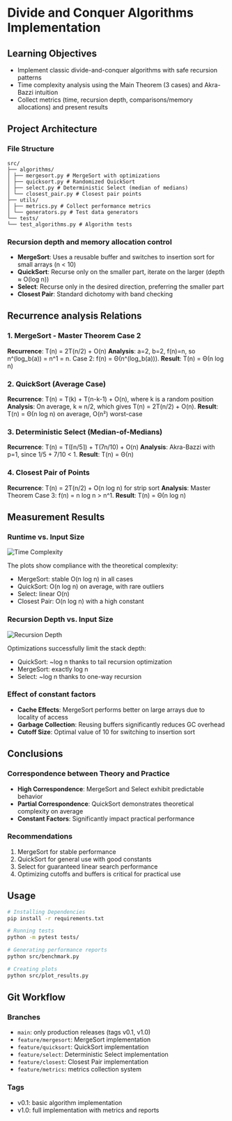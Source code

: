 # Divide and Conquer Algorithms Implementation

## Learning Objectives
- Implement classic divide-and-conquer algorithms with safe recursion patterns
- Time complexity analysis using the Main Theorem (3 cases) and Akra-Bazzi intuition
- Collect metrics (time, recursion depth, comparisons/memory allocations) and present results

## Project Architecture

### File Structure
```
src/
├── algorithms/
│ ├── mergesort.py # MergeSort with optimizations
│ ├── quicksort.py # Randomized QuickSort
│ ├── select.py # Deterministic Select (median of medians)
│ └── closest_pair.py # Closest pair points
├── utils/
│ ├── metrics.py # Collect performance metrics
│ └── generators.py # Test data generators
└── tests/
└── test_algorithms.py # Algorithm tests
```

### Recursion depth and memory allocation control
- **MergeSort**: Uses a reusable buffer and switches to insertion sort for small arrays (n < 10)
- **QuickSort**: Recurse only on the smaller part, iterate on the larger (depth ≈ O(log n))
- **Select**: Recurse only in the desired direction, preferring the smaller part
- **Closest Pair**: Standard dichotomy with band checking

## Recurrence analysis Relations

### 1. MergeSort - Master Theorem Case 2
**Recurrence**: T(n) = 2T(n/2) + O(n)
**Analysis**: a=2, b=2, f(n)=n, so n^(log_b(a)) = n^1 = n. Case 2: f(n) = Θ(n^(log_b(a))).
**Result**: T(n) = Θ(n log n)

### 2. QuickSort (Average Case)
**Recurrence**: T(n) = T(k) + T(n-k-1) + O(n), where k is a random position
**Analysis**: On average, k ≈ n/2, which gives T(n) = 2T(n/2) + O(n).
**Result**: T(n) = Θ(n log n) on average, O(n²) worst-case

### 3. Deterministic Select (Median-of-Medians)
**Recurrence**: T(n) = T(⌈n/5⌉) + T(7n/10) + O(n)
**Analysis**: Akra-Bazzi with p=1, since 1/5 + 7/10 < 1.
**Result**: T(n) = Θ(n)

### 4. Closest Pair of Points
**Recurrence**: T(n) = 2T(n/2) + O(n log n) for strip sort
**Analysis**: Master Theorem Case 3: f(n) = n log n > n^1.
**Result**: T(n) = Θ(n log n)

## Measurement Results

### Runtime vs. Input Size
![Time Complexity](plots/time_complexity.png)

The plots show compliance with the theoretical complexity:
- MergeSort: stable O(n log n) in all cases
- QuickSort: O(n log n) on average, with rare outliers
- Select: linear O(n)
- Closest Pair: O(n log n) with a high constant

### Recursion Depth vs. Input Size
![Recursion Depth](plots/recursion_depth.png)

Optimizations successfully limit the stack depth:
- QuickSort: ~log n thanks to tail recursion optimization
- MergeSort: exactly log n
- Select: ~log n thanks to one-way recursion

### Effect of constant factors
- **Cache Effects**: MergeSort performs better on large arrays due to locality of access
- **Garbage Collection**: Reusing buffers significantly reduces GC overhead
- **Cutoff Size**: Optimal value of 10 for switching to insertion sort

## Conclusions

### Correspondence between Theory and Practice
- **High Correspondence**: MergeSort and Select exhibit predictable behavior
- **Partial Correspondence**: QuickSort demonstrates theoretical complexity on average
- **Constant Factors**: Significantly impact practical performance

### Recommendations
1. MergeSort for stable performance
2. QuickSort for general use with good constants
3. Select for guaranteed linear search performance
4. Optimizing cutoffs and buffers is critical for practical use

## Usage

```bash
# Installing Dependencies
pip install -r requirements.txt

# Running tests
python -m pytest tests/

# Generating performance reports
python src/benchmark.py

# Creating plots
python src/plot_results.py
```

## Git Workflow

### Branches
- `main`: only production releases (tags v0.1, v1.0)
- `feature/mergesort`: MergeSort implementation
- `feature/quicksort`: QuickSort implementation
- `feature/select`: Deterministic Select implementation
- `feature/closest`: Closest Pair implementation
- `feature/metrics`: metrics collection system

### Tags
- v0.1: basic algorithm implementation
- v1.0: full implementation with metrics and reports
